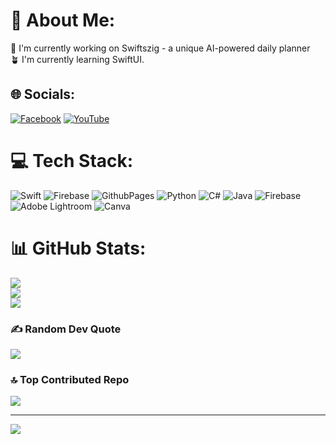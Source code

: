 # 💫 About Me:
🥽 I'm currently working on Swiftszig - a unique AI-powered daily planner<br>🪴 I'm currently learning SwiftUI.


## 🌐 Socials:
[![Facebook](https://img.shields.io/badge/Facebook-%231877F2.svg?logo=Facebook&logoColor=white)](https://facebook.com/KaungZinLin) [![YouTube](https://img.shields.io/badge/YouTube-%23FF0000.svg?logo=YouTube&logoColor=white)](https://youtube.com/@UCc-Ezs4Ht-wFBaKx0snwFhQ) 

# 💻 Tech Stack:
![Swift](https://img.shields.io/badge/swift-F54A2A?style=for-the-badge&logo=swift&logoColor=white) ![Firebase](https://img.shields.io/badge/firebase-%23039BE5.svg?style=for-the-badge&logo=firebase) ![GithubPages](https://img.shields.io/badge/github%20pages-121013?style=for-the-badge&logo=github&logoColor=white) ![Python](https://img.shields.io/badge/python-3670A0?style=for-the-badge&logo=python&logoColor=ffdd54) ![C#](https://img.shields.io/badge/c%23-%23239120.svg?style=for-the-badge&logo=csharp&logoColor=white) ![Java](https://img.shields.io/badge/java-%23ED8B00.svg?style=for-the-badge&logo=openjdk&logoColor=white) ![Firebase](https://img.shields.io/badge/firebase-a08021?style=for-the-badge&logo=firebase&logoColor=ffcd34) ![Adobe Lightroom](https://img.shields.io/badge/Adobe%20Lightroom-31A8FF.svg?style=for-the-badge&logo=Adobe%20Lightroom&logoColor=white) ![Canva](https://img.shields.io/badge/Canva-%2300C4CC.svg?style=for-the-badge&logo=Canva&logoColor=white)
# 📊 GitHub Stats:
![](https://github-readme-stats.vercel.app/api?username=KaungZinLin&theme=dark&hide_border=false&include_all_commits=true&count_private=true)<br/>
![](https://github-readme-streak-stats.herokuapp.com/?user=KaungZinLin&theme=dark&hide_border=false)<br/>
![](https://github-readme-stats.vercel.app/api/top-langs/?username=KaungZinLin&theme=dark&hide_border=false&include_all_commits=true&count_private=true&layout=compact)

### ✍️ Random Dev Quote
![](https://quotes-github-readme.vercel.app/api?type=horizontal&theme=dark)

### 🔝 Top Contributed Repo
![](https://github-contributor-stats.vercel.app/api?username=KaungZinLin&limit=5&theme=dark&combine_all_yearly_contributions=true)

---
[![](https://visitcount.itsvg.in/api?id=KaungZinLin&icon=0&color=0)](https://visitcount.itsvg.in)

<!-- Proudly created with GPRM ( https://gprm.itsvg.in ) -->
